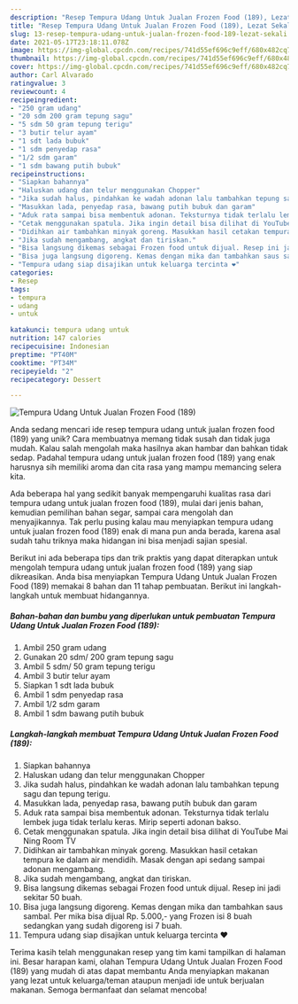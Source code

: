 ```yaml
---
description: "Resep Tempura Udang Untuk Jualan Frozen Food (189), Lezat Sekali"
title: "Resep Tempura Udang Untuk Jualan Frozen Food (189), Lezat Sekali"
slug: 13-resep-tempura-udang-untuk-jualan-frozen-food-189-lezat-sekali
date: 2021-05-17T23:18:11.078Z
image: https://img-global.cpcdn.com/recipes/741d55ef696c9eff/680x482cq70/tempura-udang-untuk-jualan-frozen-food-189-foto-resep-utama.jpg
thumbnail: https://img-global.cpcdn.com/recipes/741d55ef696c9eff/680x482cq70/tempura-udang-untuk-jualan-frozen-food-189-foto-resep-utama.jpg
cover: https://img-global.cpcdn.com/recipes/741d55ef696c9eff/680x482cq70/tempura-udang-untuk-jualan-frozen-food-189-foto-resep-utama.jpg
author: Carl Alvarado
ratingvalue: 3
reviewcount: 4
recipeingredient:
- "250 gram udang"
- "20 sdm 200 gram tepung sagu"
- "5 sdm 50 gram tepung terigu"
- "3 butir telur ayam"
- "1 sdt lada bubuk"
- "1 sdm penyedap rasa"
- "1/2 sdm garam"
- "1 sdm bawang putih bubuk"
recipeinstructions:
- "Siapkan bahannya"
- "Haluskan udang dan telur menggunakan Chopper"
- "Jika sudah halus, pindahkan ke wadah adonan lalu tambahkan tepung sagu dan tepung terigu."
- "Masukkan lada, penyedap rasa, bawang putih bubuk dan garam"
- "Aduk rata sampai bisa membentuk adonan. Teksturnya tidak terlalu lembek juga tidak terlalu keras. Mirip seperti adonan bakso."
- "Cetak menggunakan spatula. Jika ingin detail bisa dilihat di YouTube Mai Ning Room TV"
- "Didihkan air tambahkan minyak goreng. Masukkan hasil cetakan tempura ke dalam air mendidih. Masak dengan api sedang sampai adonan mengambang."
- "Jika sudah mengambang, angkat dan tiriskan."
- "Bisa langsung dikemas sebagai Frozen food untuk dijual. Resep ini jadi sekitar 50 buah."
- "Bisa juga langsung digoreng. Kemas dengan mika dan tambahkan saus sambal. Per mika bisa dijual Rp. 5.000,- yang Frozen isi 8 buah sedangkan yang sudah digoreng isi 7 buah."
- "Tempura udang siap disajikan untuk keluarga tercinta ❤️"
categories:
- Resep
tags:
- tempura
- udang
- untuk

katakunci: tempura udang untuk 
nutrition: 147 calories
recipecuisine: Indonesian
preptime: "PT40M"
cooktime: "PT34M"
recipeyield: "2"
recipecategory: Dessert

---
```



![Tempura Udang Untuk Jualan Frozen Food (189)](https://img-global.cpcdn.com/recipes/741d55ef696c9eff/680x482cq70/tempura-udang-untuk-jualan-frozen-food-189-foto-resep-utama.jpg)

Anda sedang mencari ide resep tempura udang untuk jualan frozen food (189) yang unik? Cara membuatnya memang tidak susah dan tidak juga mudah. Kalau salah mengolah maka hasilnya akan hambar dan bahkan tidak sedap. Padahal tempura udang untuk jualan frozen food (189) yang enak harusnya sih memiliki aroma dan cita rasa yang mampu memancing selera kita.

Ada beberapa hal yang sedikit banyak mempengaruhi kualitas rasa dari tempura udang untuk jualan frozen food (189), mulai dari jenis bahan, kemudian pemilihan bahan segar, sampai cara mengolah dan menyajikannya. Tak perlu pusing kalau mau menyiapkan tempura udang untuk jualan frozen food (189) enak di mana pun anda berada, karena asal sudah tahu triknya maka hidangan ini bisa menjadi sajian spesial.




Berikut ini ada beberapa tips dan trik praktis yang dapat diterapkan untuk mengolah tempura udang untuk jualan frozen food (189) yang siap dikreasikan. Anda bisa menyiapkan Tempura Udang Untuk Jualan Frozen Food (189) memakai 8 bahan dan 11 tahap pembuatan. Berikut ini langkah-langkah untuk membuat hidangannya.

<!--inarticleads1-->

##### Bahan-bahan dan bumbu yang diperlukan untuk pembuatan Tempura Udang Untuk Jualan Frozen Food (189):

1. Ambil 250 gram udang
1. Gunakan 20 sdm/ 200 gram tepung sagu
1. Ambil 5 sdm/ 50 gram tepung terigu
1. Ambil 3 butir telur ayam
1. Siapkan 1 sdt lada bubuk
1. Ambil 1 sdm penyedap rasa
1. Ambil 1/2 sdm garam
1. Ambil 1 sdm bawang putih bubuk




<!--inarticleads2-->

##### Langkah-langkah membuat Tempura Udang Untuk Jualan Frozen Food (189):

1. Siapkan bahannya
1. Haluskan udang dan telur menggunakan Chopper
1. Jika sudah halus, pindahkan ke wadah adonan lalu tambahkan tepung sagu dan tepung terigu.
1. Masukkan lada, penyedap rasa, bawang putih bubuk dan garam
1. Aduk rata sampai bisa membentuk adonan. Teksturnya tidak terlalu lembek juga tidak terlalu keras. Mirip seperti adonan bakso.
1. Cetak menggunakan spatula. Jika ingin detail bisa dilihat di YouTube Mai Ning Room TV
1. Didihkan air tambahkan minyak goreng. Masukkan hasil cetakan tempura ke dalam air mendidih. Masak dengan api sedang sampai adonan mengambang.
1. Jika sudah mengambang, angkat dan tiriskan.
1. Bisa langsung dikemas sebagai Frozen food untuk dijual. Resep ini jadi sekitar 50 buah.
1. Bisa juga langsung digoreng. Kemas dengan mika dan tambahkan saus sambal. Per mika bisa dijual Rp. 5.000,- yang Frozen isi 8 buah sedangkan yang sudah digoreng isi 7 buah.
1. Tempura udang siap disajikan untuk keluarga tercinta ❤️




Terima kasih telah menggunakan resep yang tim kami tampilkan di halaman ini. Besar harapan kami, olahan Tempura Udang Untuk Jualan Frozen Food (189) yang mudah di atas dapat membantu Anda menyiapkan makanan yang lezat untuk keluarga/teman ataupun menjadi ide untuk berjualan makanan. Semoga bermanfaat dan selamat mencoba!
